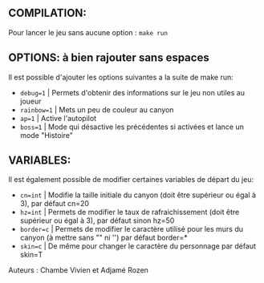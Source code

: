 

## COMPILATION:

Pour lancer le jeu sans aucune option : `make run`

 ## OPTIONS: à bien rajouter sans espaces

Il est possible d'ajouter les options suivantes a la suite de make run:

- `debug=1`   | Permets d'obtenir des informations sur le jeu non utiles au joueur
- `rainbow=1` | Mets un peu de couleur au canyon
- `ap=1`      | Active l'autopilot
- `boss=1`    | Mode qui désactive les précédentes si activées et lance un mode "Histoire"

## VARIABLES:

Il est également possible de modifier certaines variables de départ du jeu:

- `cn=int`    | Modifie la taille initiale du canyon (doit être supérieur ou égal à 3),                   par défaut cn=20
- `hz=int`    | Permets de modifier le taux de rafraichissement (doit être supérieur ou égal à 3),        par défaut sinon hz=50
- `border=c`  | Permets de modifier le caractère utilisé pour les murs du canyon (à mettre sans "" ni '') par défaut border=*
- `skin=c`    | De même pour changer le caractère du personnage                                           par défaut skin=T


Auteurs : Chambe Vivien et Adjamé Rozen


